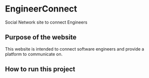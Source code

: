 # EngineerConnect
Social Network site to connect Engineers

## Purpose of the website 
This website is intended to connect software engineers and provide a platform to communicate on.

## How to run this project
